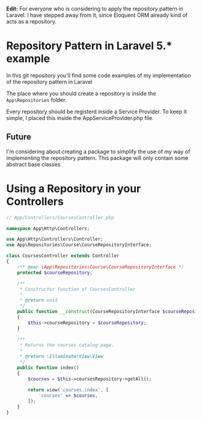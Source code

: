 **Edit:** For everyone who is considering to apply the repository pattern in Laravel. I have stepped away from it, since Eloquent ORM already kind of acts as a repository.

# Repository Pattern in Laravel 5.* example

In this git repository you'll find some code examples of my implementation of the repository pattern in Laravel

The place where you should create a repository is inside the `App\Repositories` folder.

Every repository should be registerd inside a Service Provider. To keep it simple, I placed this inside the AppServiceProvider.php file.

## Future

I'm considering about creating a package to simplify the use of my way of implementing the repository pattern.
This package will only contain some abstract base classes.

# Using a Repository in your Controllers

```php
// App/Controllers/CoursesController.php

namespace App\Http\Controllers;

use App\Http\Controllers\Controller;
use App\Repositories\Course\CourseRepositoryInterface;

class CoursesController extends Controller
{
    /** @var \App\Repositories\Course\CourseRepositoryInterface */
    protected $courseRepository;

    /**
     * Constructor function of CoursesController
     *
     * @return void
     */
    public function __construct(CourseRepositoryInterface $courseRepository)
    {
        $this->courseRepository = $courseRepository;
    }
    
    /**
     * Returns the courses catalog page.
     *
     * @return \Illuminate\View\View
     */
    public function index()
    {
        $courses = $this->coursesRepository->getAll();
        
        return view('courses.index', [
            'courses' => $courses,
        ]);
    }
}
```
